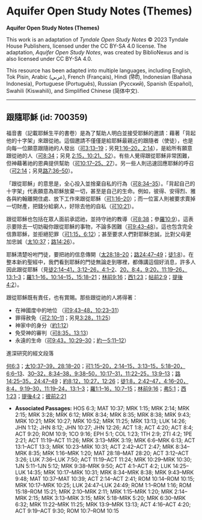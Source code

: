 # Aquifer Open Study Notes (Themes)

**Aquifer Open Study Notes (Themes)**

This work is an adaptation of *Tyndale Open Study Notes* © 2023 Tyndale House Publishers, licensed under the CC BY\-SA 4\.0 license. The adaptation, *Aquifer Open Study Notes*, was created by BiblioNexus and is also licensed under CC BY\-SA 4\.0\.

This resource has been adapted into multiple languages, including English, Tok Pisin, Arabic (عربي), French (Français), Hindi (हिंदी), Indonesian (Bahasa Indonesia), Portuguese (Português), Russian (Русский), Spanish (Español), Swahili (Kiswahili), and Simplified Chinese (简体中文).



--------------------------------

## 跟隨耶穌 (id: 700359)

福音書（記載耶穌生平的書卷）是為了幫助人明白並接受耶穌的邀請：藉著「背起他的十字架」來跟從祂。這個邀請不僅僅是給耶穌最親近的跟隨者（使徒），也是向每一位願意跟隨祂的人發出（[可3:13–19](https://ref.ly/Mark3:13-Mark3:19)；另見[1:16–20，](https://ref.ly/Mark1:16-Mark1:20)[2:14](https://ref.ly/Mark2:14)），是給所有願意跟從祂的人（[可8:34](https://ref.ly/Mark8:34)；另見 [2:15，](https://ref.ly/Mark2:15)[10:21、](https://ref.ly/Mark10:21)[52](https://ref.ly/Mark10:52)）。有些人覺得跟從耶穌非常困難，但神藉著祂的恩典提供幫助（[可10:17–25、](https://ref.ly/Mark10:17-Mark10:25)[27](https://ref.ly/Mark10:27)）。另一些人則迅速回應耶穌的呼召（[可2:14](https://ref.ly/Mark2:14)；另見[路7:36–50](https://ref.ly/Luke7:36-Luke7:50)）。

「跟從耶穌」的意思是，全心投入並捨棄自私的行為（[可8:34–35](https://ref.ly/Mark8:34-Mark8:35)）。「背起自己的十字架」代表願意為耶穌放棄一切，甚至是自己的生命。例如，彼得、安得烈、雅各與約翰離開住處、放下工作來跟從耶穌（[可1:16–20](https://ref.ly/Mark1:16-Mark1:20)）；而一位富人則被要求賣掉一切財產，把錢分給窮人，好除去他的自私（[可10:21](https://ref.ly/Mark10:21)）。

跟從耶穌也包括在眾人面前承認祂，並持守祂的教導（[可8:38](https://ref.ly/Mark8:38)；參[羅10:9](https://ref.ly/Rom10:9)）。這表示要除去一切妨礙你跟從耶穌的事物，不論多困難（[可9:43–48](https://ref.ly/Mark9:43-Mark9:48)）。這也包含完全信靠耶穌，並拒絕犯罪（[可1:15，](https://ref.ly/Mark1:15)[6:12](https://ref.ly/Mark6:12)）；甚至要求人們對耶穌忠誠，比對父母更加忠誠（[太10:37](https://ref.ly/Matt10:37)；[路14:26](https://ref.ly/Luke14:26)）。

耶穌清楚吩咐門徒，要把祂的信息傳開（[太28:18–20](https://ref.ly/Matt28:18-Matt28:20)；[路24:47–49](https://ref.ly/Luke24:47-Luke24:49)；[徒1:8](https://ref.ly/Acts1:8)）。在整本新約聖經中，我們看到耶穌的門徒無論走到哪裡，都傳講這個好消息，許多人因此跟從耶穌（見[徒2:14–41，](https://ref.ly/Acts2:14-Acts2:41)[3:12–26，](https://ref.ly/Acts3:12-Acts3:26)[4:1–2](https://ref.ly/Acts4:1-Acts4:2)、[20，](https://ref.ly/Acts4:20)[8:4，](https://ref.ly/Acts8:4)[9:20，](https://ref.ly/Acts9:20)[11:19–26，](https://ref.ly/Acts11:19-Acts11:26)[13:1–3](https://ref.ly/Acts13:1-Acts13:3)；[羅1:1–16，](https://ref.ly/Rom1:1-Rom1:16)[10:14–15，](https://ref.ly/Rom10:14-Rom10:15)[15:18–21](https://ref.ly/Rom15:18-Rom15:21)；[林前9:16](https://ref.ly/1Cor9:16)；[西1:23](https://ref.ly/Col1:23)；[帖前2:9](https://ref.ly/1Thess2:9)；[提後4:2](https://ref.ly/2Tim4:2)）。

跟從耶穌既有責任，也有賞賜。那些跟從祂的人將得著：

* 在神國度中的地位 （[可9:43–48，](https://ref.ly/Mark9:43-Mark9:48)[10:23–31](https://ref.ly/Mark10:23-Mark10:31)）
* 罪得赦免（[可2:10–11](https://ref.ly/Mark2:10-Mark2:11)；另見[3:28，](https://ref.ly/Mark3:28)[11:25](https://ref.ly/Mark11:25)）
* 神家中的身分（[約1:12](https://ref.ly/John1:12)）
* 免受神的審判（[可8:35，](https://ref.ly/Mark8:35)[13:13](https://ref.ly/Mark13:13)）
* 永遠的生命（[可9:43，](https://ref.ly/Mark9:43)[10:29–30](https://ref.ly/Mark10:29-Mark10:30)；[約一5:11–12](https://ref.ly/1John5:11-1John5:12)）

進深研究的經文段落

[何6:3](https://ref.ly/Hos6:3)；[太10:37–39，](https://ref.ly/Matt10:37-Matt10:39)[28:18–20](https://ref.ly/Matt28:18-Matt28:20)；[可1:15–20，](https://ref.ly/Mark1:15-Mark1:20)[2:14–15，](https://ref.ly/Mark2:14-Mark2:15)[3:13–15，](https://ref.ly/Mark3:13-Mark3:15)[5:18–20，](https://ref.ly/Mark5:18-Mark5:20)[6:6–13](https://ref.ly/Mark6:6-Mark6:13)、[30–32，](https://ref.ly/Mark6:30-Mark6:32)[8:34–38，](https://ref.ly/Mark8:34-Mark8:38)[9:38–50，](https://ref.ly/Mark9:38-Mark9:50)[10:17–31，](https://ref.ly/Mark10:17-Mark10:31)[11:22–25，](https://ref.ly/Mark11:22-Mark11:25)[13:9–13](https://ref.ly/Mark13:9-Mark13:13)；[路14:25–35，](https://ref.ly/Luke14:25-Luke14:35)[24:47–49](https://ref.ly/Luke24:47-Luke24:49)；[約8:12，](https://ref.ly/John8:12)[10:27，](https://ref.ly/John10:27)[12:26](https://ref.ly/John12:26)；[徒1:8，](https://ref.ly/Acts1:8)[2:42–47，](https://ref.ly/Acts2:42-Acts2:47)[4:16–20，](https://ref.ly/Acts4:16-Acts4:20)[8:4，](https://ref.ly/Acts8:4)[9:19–30，](https://ref.ly/Acts9:19-Acts9:30)[11:19–24，](https://ref.ly/Acts11:19-Acts11:24)[13:1–3](https://ref.ly/Acts13:1-Acts13:3)；[羅1:1–16，](https://ref.ly/Rom1:1-Rom1:16)[10:7–15](https://ref.ly/Rom10:7-Rom10:15)；[林前9:16](https://ref.ly/1Cor9:16)；[弗5:1](https://ref.ly/Eph5:1)；[西1:23](https://ref.ly/Col1:23)；[提後4:2](https://ref.ly/2Tim4:2)；[彼前2:21](https://ref.ly/1Pet2:21)

* **Associated Passages:** HOS 6:3; MAT 10:37; MRK 1:15; MRK 2:14; MRK 2:15; MRK 3:28; MRK 6:12; MRK 8:34; MRK 8:35; MRK 8:38; MRK 9:43; MRK 10:21; MRK 10:27; MRK 10:52; MRK 11:25; MRK 13:13; LUK 14:26; JHN 1:12; JHN 8:12; JHN 10:27; JHN 12:26; ACT 1:8; ACT 4:20; ACT 8:4; ACT 9:20; ROM 10:9; 1CO 9:16; EPH 5:1; COL 1:23; 1TH 2:9; 2TI 4:2; 1PE 2:21; ACT 11:19–ACT 11:26; MRK 3:13–MRK 3:19; MRK 6:6–MRK 6:13; ACT 13:1–ACT 13:3; MRK 10:23–MRK 10:31; ACT 2:42–ACT 2:47; MRK 8:34–MRK 8:35; MRK 1:16–MRK 1:20; MAT 28:18–MAT 28:20; ACT 3:12–ACT 3:26; LUK 7:36–LUK 7:50; ACT 11:19–ACT 11:24; MRK 10:29–MRK 10:30; 1JN 5:11–1JN 5:12; MRK 9:38–MRK 9:50; ACT 4:1–ACT 4:2; LUK 14:25–LUK 14:35; MRK 10:17–MRK 10:31; MRK 8:34–MRK 8:38; MRK 9:43–MRK 9:48; MAT 10:37–MAT 10:39; ACT 2:14–ACT 2:41; ROM 10:14–ROM 10:15; MRK 10:17–MRK 10:25; LUK 24:47–LUK 24:49; ROM 1:1–ROM 1:16; ROM 15:18–ROM 15:21; MRK 2:10–MRK 2:11; MRK 1:15–MRK 1:20; MRK 2:14–MRK 2:15; MRK 3:13–MRK 3:15; MRK 5:18–MRK 5:20; MRK 6:30–MRK 6:32; MRK 11:22–MRK 11:25; MRK 13:9–MRK 13:13; ACT 4:16–ACT 4:20; ACT 9:19–ACT 9:30; ROM 10:7–ROM 10:15

